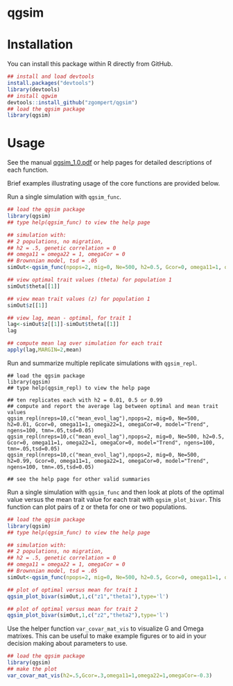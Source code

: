 # qgsim

# Installation

You can install this package within R directly from GitHub.

```R
## install and load devtools
install.packages("devtools")
library(devtools)
## install qgwim
devtools::install_github("zgompert/qgsim")
## load the qgsim package
library(qgsim)
```
# Usage

See the manual [qgsim_1.0.pdf](qgsim_1.0.pdf) or help pages for detailed descriptions of each function.

Brief examples illustrating usage of the core functions are provided below.

Run a single simulation with `qgsim_func`.

```R
## load the qgsim package
library(qgsim)
## type help(qgsim_func) to view the help page

## simulation with:
## 2 populations, no migration,
## h2 = .5, genetic correlation = 0
## omega11 = omega22 = 1, omegaCor = 0
## Brownnian model, tsd = .05
simOut<-qgsim_func(npops=2, mig=0, Ne=500, h2=0.5, Gcor=0, omega11=1, omega22=1, omegaCor=0, model="Brownian", ngens=100, tsd=0.05)

## view optimal trait values (theta) for population 1
simOut$theta[[1]]

## view mean trait values (z) for population 1
simOut$z[[1]]

## view lag, mean - optimal, for trait 1
lag<-simOut$z[[1]]-simOut$theta[[1]]
lag

## compute mean lag over simulation for each trait
apply(lag,MARGIN=2,mean)

```
Run and summarize multiple replicate simulations with `qgsim_repl`.

```
## load the qgsim package
library(qgsim)
## type help(qgsim_repl) to view the help page

## ten replicates each with h2 = 0.01, 0.5 or 0.99
## compute and report the average lag between optimal and mean trait values
qgsim_repl(nreps=10,c("mean_evol_lag"),npops=2, mig=0, Ne=500, h2=0.01, Gcor=0, omega11=1, omega22=1, omegaCor=0, model="Trend", ngens=100, tmn=.05,tsd=0.05)
qgsim_repl(nreps=10,c("mean_evol_lag"),npops=2, mig=0, Ne=500, h2=0.5, Gcor=0, omega11=1, omega22=1, omegaCor=0, model="Trend", ngens=100, tmn=.05,tsd=0.05)
qgsim_repl(nreps=10,c("mean_evol_lag"),npops=2, mig=0, Ne=500, h2=0.99, Gcor=0, omega11=1, omega22=1, omegaCor=0, model="Trend", ngens=100, tmn=.05,tsd=0.05)

## see the help page for other valid summaries
```
Run a single simulation with `qgsim_func` and then look at plots of the optimal value versus the mean trait value for each trait with `qgsim_plot_bivar`. This function can plot pairs of z or theta for one or two populations.

```R
## load the qgsim package
library(qgsim)
## type help(qgsim_func) to view the help page

## simulation with:
## 2 populations, no migration,
## h2 = .5, genetic correlation = 0
## omega11 = omega22 = 1, omegaCor = 0
## Brownnian model, tsd = .05
simOut<-qgsim_func(npops=2, mig=0, Ne=500, h2=0.5, Gcor=0, omega11=1, omega22=1, omegaCor=0, model="Brownian", ngens=100, tsd=0.05)

## plot of optimal versus mean for trait 1
qgsim_plot_bivar(simOut,1,c("z1","theta1"),type='l')

## plot of optimal versus mean for trait 2
qgsim_plot_bivar(simOut,1,c("z2","theta2"),type='l')
```
Use the helper function `var_covar_mat_vis` to visualize G and Omega matrixes. This can be useful to make example figures or to aid in your decision making about parameters to use.

```R
## load the qgsim package
library(qgsim)
## make the plot
var_covar_mat_vis(h2=.5,Gcor=.3,omega11=1,omega22=1,omegaCor=-0.3)
```
